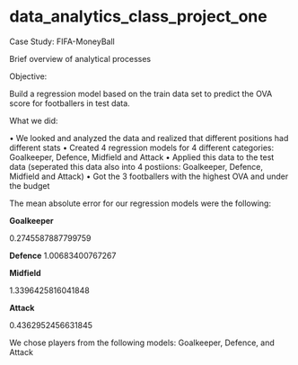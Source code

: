 # data_analytics_class_project_one
Case Study: FIFA-MoneyBall


Brief overview of analytical processes


Objective:

Build a regression model based on the train data set to predict the OVA score for footballers in test data.

What we did:

•	We looked and analyzed the data and realized that different positions had different stats
•	Created 4 regression models for 4 different categories: Goalkeeper, Defence, Midfield and Attack 
•	Applied this data to the test data (seperated this data also into 4 postiions: Goalkeeper, Defence, Midfield and Attack)
•	Got the 3 footballers with the highest OVA and under the budget

The mean absolute error for our regression models were the following:

**Goalkeeper**

0.2745587887799759

**Defence**
1.00683400767267

**Midfield** 

1.3396425816041848

**Attack**

0.4362952456631845


We chose players from the following models:
Goalkeeper, Defence, and Attack




